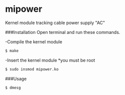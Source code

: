 # mipower
Kernel module tracking cable power supply "AC"

###Installation
Open terminal and run these commands.

-Compile the kernel module 

```sh
$ make
```
-Insert the kernel module *you must be root

```sh
$ sudo insmod mipower.ko
```
###Usage

```sh
$ dmesg
```
